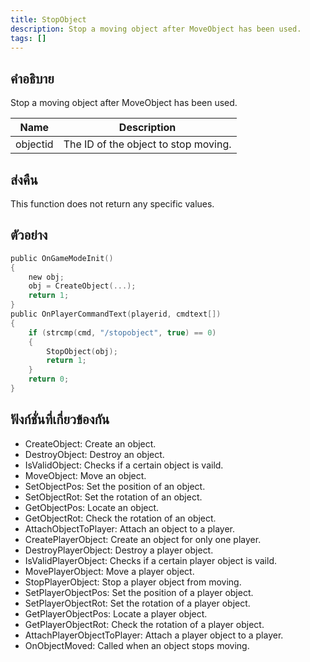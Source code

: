 ```yaml
---
title: StopObject
description: Stop a moving object after MoveObject has been used.
tags: []
---
```


## คำอธิบาย

Stop a moving object after MoveObject has been used.

| Name     | Description                          |
| -------- | ------------------------------------ |
| objectid | The ID of the object to stop moving. |

## ส่งคืน

This function does not return any specific values.

## ตัวอย่าง

```c
public OnGameModeInit()
{
    new obj;
    obj = CreateObject(...);
    return 1;
}
public OnPlayerCommandText(playerid, cmdtext[])
{
    if (strcmp(cmd, "/stopobject", true) == 0)
    {
        StopObject(obj);
        return 1;
    }
    return 0;
}
```

## ฟังก์ชั่นที่เกี่ยวข้องกัน

- CreateObject: Create an object.
- DestroyObject: Destroy an object.
- IsValidObject: Checks if a certain object is vaild.
- MoveObject: Move an object.
- SetObjectPos: Set the position of an object.
- SetObjectRot: Set the rotation of an object.
- GetObjectPos: Locate an object.
- GetObjectRot: Check the rotation of an object.
- AttachObjectToPlayer: Attach an object to a player.
- CreatePlayerObject: Create an object for only one player.
- DestroyPlayerObject: Destroy a player object.
- IsValidPlayerObject: Checks if a certain player object is vaild.
- MovePlayerObject: Move a player object.
- StopPlayerObject: Stop a player object from moving.
- SetPlayerObjectPos: Set the position of a player object.
- SetPlayerObjectRot: Set the rotation of a player object.
- GetPlayerObjectPos: Locate a player object.
- GetPlayerObjectRot: Check the rotation of a player object.
- AttachPlayerObjectToPlayer: Attach a player object to a player.
- OnObjectMoved: Called when an object stops moving.
